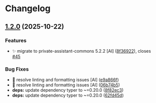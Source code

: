 # Changelog

## [1.2.0](https://github.com/stkr22/private-assistant-climate-skill-py/compare/v1.1.3...v1.2.0) (2025-10-22)


### Features

* :sparkles: migrate to private-assistant-commons 5.2.2 [AI] ([8f36922](https://github.com/stkr22/private-assistant-climate-skill-py/commit/8f36922375c34ca59a33e33bcea376b29f0c70f6)), closes [#45](https://github.com/stkr22/private-assistant-climate-skill-py/issues/45)


### Bug Fixes

* :bug: resolve linting and formatting issues [AI] ([e9a866f](https://github.com/stkr22/private-assistant-climate-skill-py/commit/e9a866fec6b5ad3f4156a8fbd946dd840245a4b2))
* :bug: resolve linting and formatting issues [AI] ([06b74b5](https://github.com/stkr22/private-assistant-climate-skill-py/commit/06b74b501de4f2e7c0545d76f2c64bbefc872d55))
* **deps:** update dependency typer to ~=0.20.0 ([8f82ec3](https://github.com/stkr22/private-assistant-climate-skill-py/commit/8f82ec38dcd283f506600a7098e14945bad7b4c1))
* **deps:** update dependency typer to ~=0.20.0 ([62fd45d](https://github.com/stkr22/private-assistant-climate-skill-py/commit/62fd45d6d4422e816d38ab6609476c7c0638705c))

